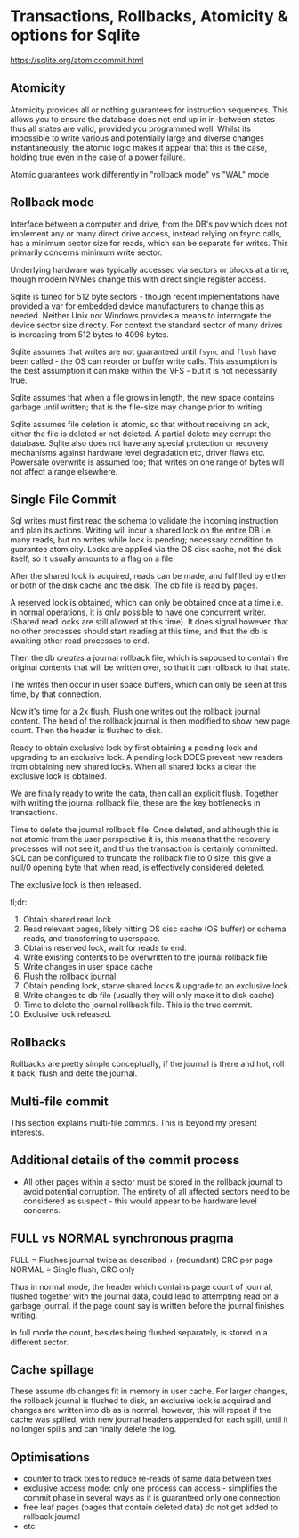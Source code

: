 # Transactions, Rollbacks, Atomicity & options for Sqlite
https://sqlite.org/atomiccommit.html

## Atomicity

Atomicity provides all or nothing guarantees for instruction sequences. This allows you to ensure the database does not end up in in-between states thus all states are valid, provided you programmed well. Whilst its impossible to write various and potentially large and diverse changes instantaneously, the atomic logic makes it appear that this is the case, holding true even in the case of a power failure.

Atomic guarantees work differently in "rollback mode" vs "WAL" mode

## Rollback mode
Interface between a computer and drive, from the DB's pov which does not implement any or many direct drive access, instead relying on fsync calls, has a minimum sector size for reads, which can be separate for writes. This primarily concerns minimum write sector.

Underlying hardware was typically accessed via sectors or blocks at a time, though modern NVMes change this with direct single register access.

Sqlite is tuned for 512 byte sectors - though recent implementations have provided a var for embedded device manufacturers to change this as needed. Neither Unix nor Windows provides a means to interrogate the device sector size directly. For context the standard sector of many drives is increasing from 512 bytes to 4096 bytes.

Sqlite assumes that writes are not guaranteed until `fsync` and `flush` have been called - the OS can reorder or buffer write calls. This assumption is the best assumption it can make within the VFS - but it is not necessarily true.

Sqlite assumes that when a file grows in length, the new space contains garbage until written; that is the file-size may change prior to writing.

Sqlite assumes file deletion is atomic, so that without receiving an ack, either the file is deleted or not deleted. A partial delete may corrupt the database. Sqlite also does not have any special protection or recovery mechanisms against hardware level degradation etc, driver flaws etc. Powersafe overwrite is assumed too; that writes on one range of bytes will not affect a range elsewhere.

## Single File Commit

Sql writes must first read the schema to validate the incoming instruction and plan its actions. Writing will incur a shared lock on the entire DB i.e. many reads, but no writes while lock is pending; necessary condition to guarantee atomicity. Locks are applied via the OS disk cache, not the disk itself, so it usually amounts to a flag on a file.

After the shared lock is acquired, reads can be made, and fulfilled by either or both of the disk cache and the disk. The db file is read by pages.

A reserved lock is obtained, which can only be obtained once at a time i.e. in normal operations, it is only possible to have one concurrent writer. (Shared read locks are still allowed at this time). It does signal however, that no other processes should start reading at this time, and that the db is awaiting other read processes to end.

Then the db *creates* a journal rollback file, which is supposed to contain the original contents that will be written over, so that it can rollback to that state.

The writes then occur in user space buffers, which can only be seen at this time, by that connection.

Now it's time for a 2x flush. Flush one writes out the rollback journal content. The head of the rollback journal is then modified to show new page count. Then the header is flushed to disk.

Ready to obtain exclusive lock by first obtaining a pending lock and upgrading to an exclusive lock. A pending lock DOES prevent new readers from obtaining new shared locks. When all shared locks a clear the exclusive lock is obtained.

We are finally ready to write the data, then call an explicit flush. Together with writing the journal rollback file, these are the key bottlenecks in transactions.

Time to delete the journal rollback file. Once deleted, and although this is not atomic from the user perspective it is, this means that the recovery processes will not see it, and thus the transaction is certainly committed. SQL can be configured to truncate the rollback file to 0 size, this give a null/0 opening byte that when read, is effectively considered deleted.

The exclusive lock is then released.

tl;dr:
1. Obtain shared read lock
2. Read relevant pages, likely hitting OS disc cache (OS buffer) or schema reads, and transferring to userspace.
3. Obtains reserved lock, wait for reads to end.
4. Write existing contents to be overwritten to the journal rollback file
5. Write changes in user space cache
6. Flush the rollback journal
7. Obtain pending lock, starve shared locks & upgrade to an exclusive lock.
8. Write changes to db file (usually they will only make it to disk cache)
9. Time to delete the journal rollback file. This is the true commit.
10. Exclusive lock released.

## Rollbacks
Rollbacks are pretty simple conceptually, if the journal is there and hot, roll it back, flush and delte the journal.

## Multi-file commit
This section explains multi-file commits. This is beyond my present interests.

## Additional details of the commit process
- All other pages within a sector must be stored in the rollback journal to avoid potential corruption. The entirety of all affected sectors need to be considered as suspect - this would appear to be hardware level concerns.

## FULL vs NORMAL synchronous pragma
FULL = Flushes journal twice as described + (redundant) CRC per page
NORMAL = Single flush, CRC only

Thus in normal mode, the header which contains page count of journal, flushed together with the journal data, could lead to attempting read on a garbage journal, if the page count say is written before the journal finishes writing.

In full mode the count, besides being flushed separately, is stored in a different sector.

## Cache spillage
These assume db changes fit in memory in user cache. For larger changes, the rollback journal is flushed to disk, an exclusive lock is acquired and changes are written into db as is normal, however, this will repeat if the cache was spilled, with new journal headers appended for each spill, until it no longer spills and can finally delete the log.

## Optimisations
- counter to track txes to reduce re-reads of same data between txes
- exclusive access mode: only one process can access - simplifies the commit phase in several ways as it is guaranteed only one connection
- free leaf pages (pages that contain deleted data) do not get added to rollback journal
- etc
